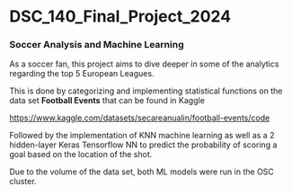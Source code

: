 # DSC_140_Final_Project_2024
### Soccer Analysis and Machine Learning
As a soccer fan, this project aims to dive deeper in some of the analytics regarding the top 5 European Leagues.

This is done by categorizing and implementing statistical functions on the data set **Football Events** 
that can be found in Kaggle

https://www.kaggle.com/datasets/secareanualin/football-events/code

Followed by the implementation of KNN machine learning as well as a 2 hidden-layer Keras Tensorflow NN 
to predict the probability of scoring a goal based on the location
of the shot. 

Due to the volume of the data set, both ML models were run in the OSC cluster. 
